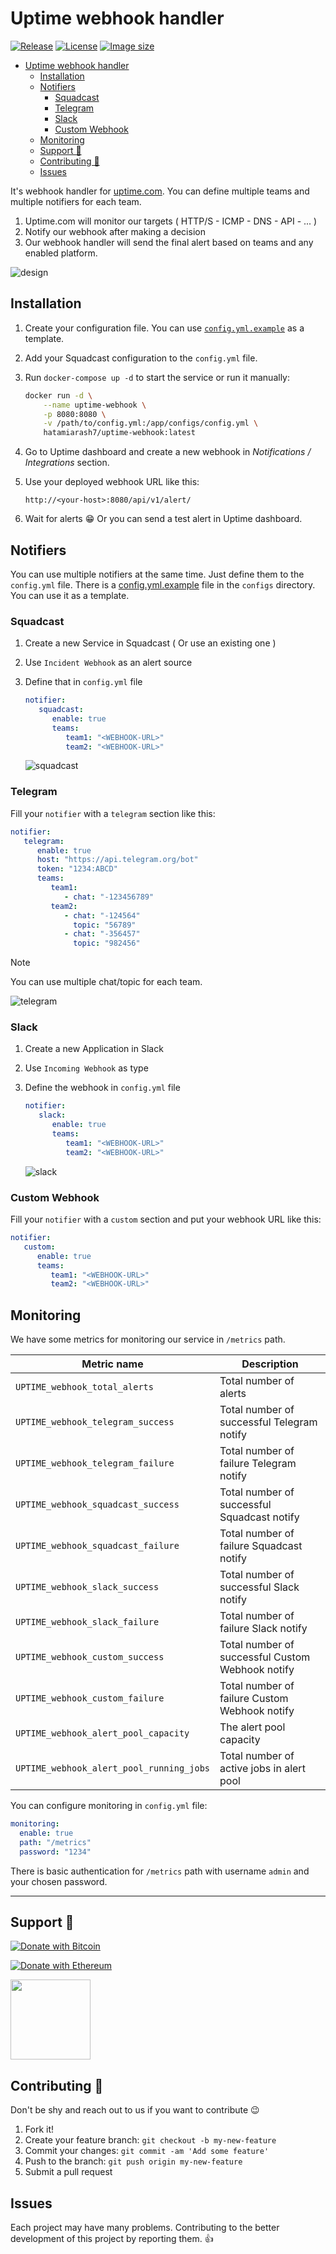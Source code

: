 # Uptime webhook handler

[![Release][release_badge]][release_link]
[![License][badge_license]][link_license]
[![Image size][badge_size_latest]][link_docker_hub]

- [Uptime webhook handler](#uptime-webhook-handler)
  - [Installation](#installation)
  - [Notifiers](#notifiers)
    - [Squadcast](#squadcast)
    - [Telegram](#telegram)
    - [Slack](#slack)
    - [Custom Webhook](#custom-webhook)
  - [Monitoring](#monitoring)
  - [Support 💛](#support-)
  - [Contributing 🤝](#contributing-)
  - [Issues](#issues)

It's webhook handler for [uptime.com](https://uptime.com). You can define multiple teams and multiple notifiers for each team.

1. Uptime.com will monitor our targets ( HTTP/S - ICMP - DNS - API - ... )
2. Notify our webhook after making a decision
3. Our webhook handler will send the final alert based on teams and any enabled platform.

![design](.github/design.jpeg)

## Installation

1. Create your configuration file. You can use [`config.yml.example`](./configs/config.yml.example) as a template.
2. Add your Squadcast configuration to the `config.yml` file.
3. Run `docker-compose up -d` to start the service or run it manually:

   ```bash
   docker run -d \
       --name uptime-webhook \
       -p 8080:8080 \
       -v /path/to/config.yml:/app/configs/config.yml \
       hatamiarash7/uptime-webhook:latest
   ```

4. Go to Uptime dashboard and create a new webhook in *Notifications / Integrations* section.
5. Use your deployed webhook URL like this:

   ```text
   http://<your-host>:8080/api/v1/alert/
   ```

6. Wait for alerts 😁 Or you can send a test alert in Uptime dashboard.

## Notifiers

You can use multiple notifiers at the same time. Just define them to the `config.yml` file. There is a [config.yml.example](./configs/config.yml.example) file in the `configs` directory. You can use it as a template.

### Squadcast

1. Create a new Service in Squadcast ( Or use an existing one )
2. Use `Incident Webhook` as an alert source
3. Define that in `config.yml` file

   ```yaml
   notifier:
      squadcast:
         enable: true
         teams:
            team1: "<WEBHOOK-URL>"
            team2: "<WEBHOOK-URL>"
   ```

   ![squadcast](.github/squadcast.png)

### Telegram

Fill your `notifier` with a `telegram` section like this:

```yaml
notifier:
   telegram:
      enable: true
      host: "https://api.telegram.org/bot"
      token: "1234:ABCD"
      teams:
         team1:
            - chat: "-123456789"
         team2:
            - chat: "-124564"
              topic: "56789"
            - chat: "-356457"
              topic: "982456"
```

> [!NOTE]
> You can use multiple chat/topic for each team.

![telegram](.github/telegram.png)

### Slack

1. Create a new Application in Slack
2. Use `Incoming Webhook` as type
3. Define the webhook in `config.yml` file

   ```yaml
   notifier:
      slack:
         enable: true
         teams:
            team1: "<WEBHOOK-URL>"
            team2: "<WEBHOOK-URL>"
   ```

   ![slack](.github/slack.png)

### Custom Webhook

Fill your `notifier` with a `custom` section and put your webhook URL like this:

```yaml
notifier:
   custom:
      enable: true
      teams:
         team1: "<WEBHOOK-URL>"
         team2: "<WEBHOOK-URL>"
```

## Monitoring

We have some metrics for monitoring our service in `/metrics` path.

| Metric name                              | Description                                      |
| ---------------------------------------- | ------------------------------------------------ |
| `UPTIME_webhook_total_alerts`            | Total number of alerts                           |
| `UPTIME_webhook_telegram_success`        | Total number of successful Telegram notify       |
| `UPTIME_webhook_telegram_failure`        | Total number of failure Telegram notify          |
| `UPTIME_webhook_squadcast_success`       | Total number of successful Squadcast notify      |
| `UPTIME_webhook_squadcast_failure`       | Total number of failure Squadcast notify         |
| `UPTIME_webhook_slack_success`           | Total number of successful Slack notify          |
| `UPTIME_webhook_slack_failure`           | Total number of failure Slack notify             |
| `UPTIME_webhook_custom_success`          | Total number of successful Custom Webhook notify |
| `UPTIME_webhook_custom_failure`          | Total number of failure Custom Webhook notify    |
| `UPTIME_webhook_alert_pool_capacity`     | The alert pool capacity                          |
| `UPTIME_webhook_alert_pool_running_jobs` | Total number of active jobs in alert pool        |

You can configure monitoring in `config.yml` file:

```yaml
monitoring:
  enable: true
  path: "/metrics"
  password: "1234"
```

There is basic authentication for `/metrics` path with username `admin` and your chosen password.

---

## Support 💛

[![Donate with Bitcoin](https://img.shields.io/badge/Bitcoin-bc1qmmh6vt366yzjt3grjxjjqynrrxs3frun8gnxrz-orange)](https://donatebadges.ir/donate/Bitcoin/bc1qmmh6vt366yzjt3grjxjjqynrrxs3frun8gnxrz)

[![Donate with Ethereum](https://img.shields.io/badge/Ethereum-0x0831bD72Ea8904B38Be9D6185Da2f930d6078094-blueviolet)](https://donatebadges.ir/donate/Ethereum/0x0831bD72Ea8904B38Be9D6185Da2f930d6078094)

<div><a href="https://payping.ir/@hatamiarash7"><img src="https://cdn.payping.ir/statics/Payping-logo/Trust/blue.svg" height="128" width="128"></a></div>

## Contributing 🤝

Don't be shy and reach out to us if you want to contribute 😉

1. Fork it!
2. Create your feature branch: `git checkout -b my-new-feature`
3. Commit your changes: `git commit -am 'Add some feature'`
4. Push to the branch: `git push origin my-new-feature`
5. Submit a pull request

## Issues

Each project may have many problems. Contributing to the better development of this project by reporting them. 👍

[release_badge]: https://github.com/hatamiarash7/uptime-webhook/actions/workflows/docker.yml/badge.svg
[release_link]: https://github.com/hatamiarash7/uptime-webhook/actions/workflows/docker.yaml
[link_license]: https://github.com/hatamiarash7/uptime-webhook/blob/master/LICENSE
[badge_license]: https://img.shields.io/github/license/hatamiarash7/uptime-webhook.svg?longCache=true
[badge_size_latest]: https://img.shields.io/docker/image-size/hatamiarash7/uptime-webhook/latest?maxAge=30
[link_docker_hub]: https://hub.docker.com/r/hatamiarash7/uptime-webhook/
